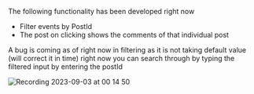The following functionality has been developed right now 
- Filter events by PostId 
- The post on clicking shows the comments of that individual post 

A bug is coming as of right now in filtering as it is not taking default value (will correct it in time)
right now you can search through by typing the filtered input by entering the postId 

![Recording 2023-09-03 at 00 14 50](https://github.com/Prakhargarg-2010196/internship-assignment/assets/77922738/8fe847c4-89ad-4877-8ad6-306058458d98)
